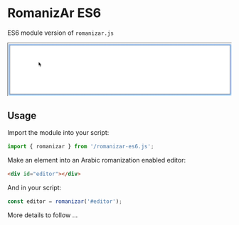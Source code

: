 # RomanizAr ES6

ES6 module version of ```romanizar.js```

![Screenshot of RomanizAr in action](/screenshot.gif)

## Usage

Import the module into your script:

```JavaScript
import { romanizar } from '/romanizar-es6.js';
```

Make an element into an Arabic romanization enabled editor:

```HTML
<div id="editor"></div>
```

And in your script:

```JavaScript
const editor = romanizar('#editor');
```

More details to follow ...